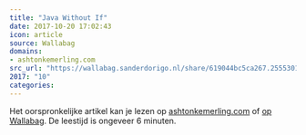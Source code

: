 ```yaml
---
title: "Java Without If"
date: 2017-10-20 17:02:43
icon: article
source: Wallabag
domains:
- ashtonkemerling.com
src_url: "https://wallabag.sanderdorigo.nl/share/619044bc5ca267.25553018"
2017: "10"
categories:
---
```

Het oorspronkelijke artikel kan je lezen op [ashtonkemerling.com](http://ashtonkemerling.com/blog/2017/01/26/java-without-if/) of [op Wallabag](https://wallabag.sanderdorigo.nl/share/619044bc5ca267.25553018). De leestijd is ongeveer 6 minuten.